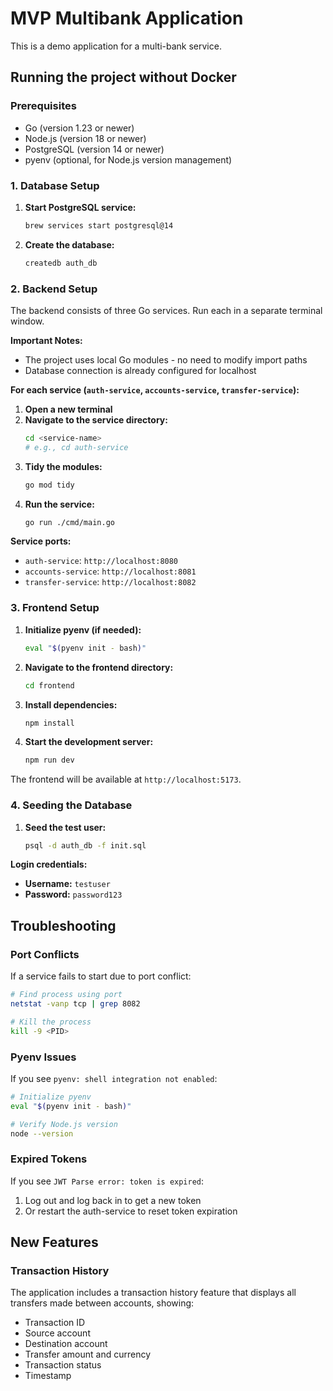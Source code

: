 # MVP Multibank Application

This is a demo application for a multi-bank service.

## Running the project without Docker

### Prerequisites

*   Go (version 1.23 or newer)
*   Node.js (version 18 or newer)
*   PostgreSQL (version 14 or newer)
*   pyenv (optional, for Node.js version management)

### 1. Database Setup

1.  **Start PostgreSQL service:**
    ```bash
    brew services start postgresql@14
    ```

2.  **Create the database:**
    ```bash
    createdb auth_db
    ```

### 2. Backend Setup

The backend consists of three Go services. Run each in a separate terminal window.

**Important Notes:**
- The project uses local Go modules - no need to modify import paths
- Database connection is already configured for localhost

**For each service (`auth-service`, `accounts-service`, `transfer-service`):**

1.  **Open a new terminal**
2.  **Navigate to the service directory:**
    ```bash
    cd <service-name> 
    # e.g., cd auth-service
    ```
3.  **Tidy the modules:**
    ```bash
    go mod tidy
    ```
4.  **Run the service:**
    ```bash
    go run ./cmd/main.go
    ```

**Service ports:**
- `auth-service`: `http://localhost:8080`
- `accounts-service`: `http://localhost:8081`
- `transfer-service`: `http://localhost:8082`

### 3. Frontend Setup

1.  **Initialize pyenv (if needed):**
    ```bash
    eval "$(pyenv init - bash)"
    ```

2.  **Navigate to the frontend directory:**
    ```bash
    cd frontend
    ```

3.  **Install dependencies:**
    ```bash
    npm install
    ```

4.  **Start the development server:**
    ```bash
    npm run dev
    ```
The frontend will be available at `http://localhost:5173`.

### 4. Seeding the Database

1.  **Seed the test user:**
    ```bash
    psql -d auth_db -f init.sql
    ```

**Login credentials:**
- **Username:** `testuser`
- **Password:** `password123`

## Troubleshooting

### Port Conflicts
If a service fails to start due to port conflict:
```bash
# Find process using port
netstat -vanp tcp | grep 8082

# Kill the process
kill -9 <PID>
```

### Pyenv Issues
If you see `pyenv: shell integration not enabled`:
```bash
# Initialize pyenv
eval "$(pyenv init - bash)"

# Verify Node.js version
node --version
```

### Expired Tokens
If you see `JWT Parse error: token is expired`:
1. Log out and log back in to get a new token
2. Or restart the auth-service to reset token expiration

## New Features

### Transaction History
The application includes a transaction history feature that displays all transfers made between accounts, showing:
- Transaction ID
- Source account
- Destination account
- Transfer amount and currency
- Transaction status
- Timestamp